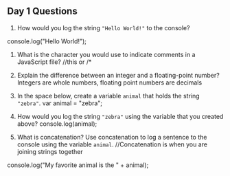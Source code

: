 ## Day 1 Questions

1. How would you log the string `"Hello World!"` to the console?

console.log("Hello World!");

1. What is the character you would use to indicate comments in a JavaScript file?
//this or /*

1. Explain the difference between an integer and a floating-point number?
Integers are whole numbers, floating point numbers are decimals

1. In the space below, create a variable `animal` that holds the string `"zebra"`.
var animal = "zebra";

1. How would you log the string `"zebra"` using the variable that you created above?
console.log(animal);

1. What is concatenation? Use concatenation to log a sentence to the console using the variable `animal`.
//Concatenation is when you are joining strings together

console.log("My favorite animal is the " + animal);
